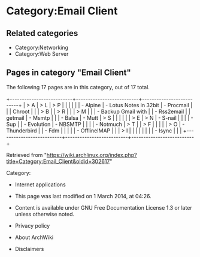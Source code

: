 Category:Email Client
=====================

Related categories
------------------

-   Category:Networking
-   Category:Web Server

Pages in category "Email Client"
--------------------------------

The following 17 pages are in this category, out of 17 total.

+--------------------------+--------------------------+--------------------------+
| > A                      | > L                      | > P                      |
|                          |                          |                          |
| -   Alpine               | -   Lotus Notes in 32bit | -   Procmail             |
|                          |     Chroot               |                          |
| > B                      |                          | > R                      |
|                          | > M                      |                          |
| -   Backup Gmail with    |                          | -   Rss2email            |
|     getmail              | -   Msmtp                |                          |
| -   Balsa                | -   Mutt                 | > S                      |
|                          |                          |                          |
| > E                      | > N                      | -   S-nail               |
|                          |                          | -   Sup                  |
| -   Evolution            | -   NBSMTP               |                          |
|                          | -   Notmuch              | > T                      |
| > F                      |                          |                          |
|                          | > O                      | -   Thunderbird          |
| -   Fdm                  |                          |                          |
|                          | -   OfflineIMAP          |                          |
| > I                      |                          |                          |
|                          |                          |                          |
| -   Isync                |                          |                          |
+--------------------------+--------------------------+--------------------------+

Retrieved from
"https://wiki.archlinux.org/index.php?title=Category:Email_Client&oldid=302617"

Category:

-   Internet applications

-   This page was last modified on 1 March 2014, at 04:26.
-   Content is available under GNU Free Documentation License 1.3 or
    later unless otherwise noted.
-   Privacy policy
-   About ArchWiki
-   Disclaimers
